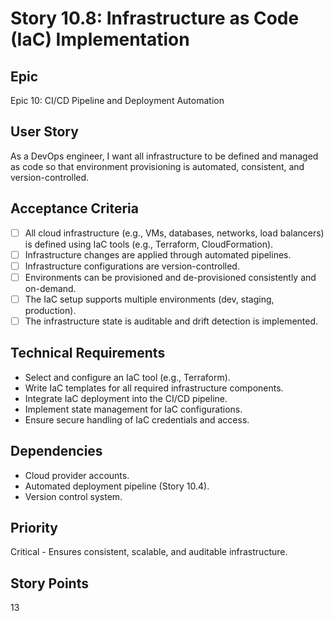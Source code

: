 # Story 10.8: Infrastructure as Code (IaC) Implementation

## Epic
Epic 10: CI/CD Pipeline and Deployment Automation

## User Story
As a DevOps engineer, I want all infrastructure to be defined and managed as code so that environment provisioning is automated, consistent, and version-controlled.

## Acceptance Criteria
- [ ] All cloud infrastructure (e.g., VMs, databases, networks, load balancers) is defined using IaC tools (e.g., Terraform, CloudFormation).
- [ ] Infrastructure changes are applied through automated pipelines.
- [ ] Infrastructure configurations are version-controlled.
- [ ] Environments can be provisioned and de-provisioned consistently and on-demand.
- [ ] The IaC setup supports multiple environments (dev, staging, production).
- [ ] The infrastructure state is auditable and drift detection is implemented.

## Technical Requirements
- Select and configure an IaC tool (e.g., Terraform).
- Write IaC templates for all required infrastructure components.
- Integrate IaC deployment into the CI/CD pipeline.
- Implement state management for IaC configurations.
- Ensure secure handling of IaC credentials and access.

## Dependencies
- Cloud provider accounts.
- Automated deployment pipeline (Story 10.4).
- Version control system.

## Priority
Critical - Ensures consistent, scalable, and auditable infrastructure.

## Story Points
13
